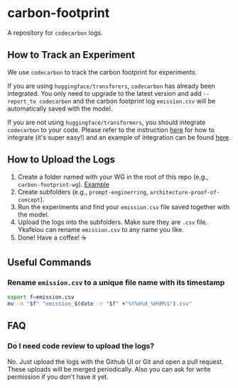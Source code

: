 # carbon-footprint
A repository for `codecarbon` logs.

## How to Track an Experiment
We use `codecarbon` to track the carbon footprint for experiments.

If you are using `huggingface/transforers`, `codecarbon` has already been integrated. You only need to upgrade to the latest version and add `--report_to codecarbon` and the carbon footprint log `emission.csv` will be automatically saved with the model.

If you are not using `huggingface/transformers`, you should integrate `codecarbon` to your code. Please refer to the instruction [here](https://github.com/mlco2/codecarbon) for how to integrate (it's super easy!) and an example of integration can be found [here](https://github.com/huggingface/transformers/pull/12304/files).

## How to Upload the Logs
1. Create a folder named with your WG in the root of this repo (e.g., `carbon-footprint-wg`). [Example](https://github.com/bigscience-workshop/carbon-footprint/tree/master/carbon-footprint-wg)
2. Create subfolders (e.g., `prompt-enginerring`, `architecture-proof-of-concept`).
3. Run the experiments and find your `emission.csv` file saved together with the model.
4. Upload the logs into the subfolders. Make sure they are `.csv` file. Ykafeiou can rename `emission.csv` to any name you like.
5. Done! Have a coffee! ☕

## Useful Commands
### Rename `emission.csv` to a unique file name with its timestamp
```bash
export f=emission.csv
mv -n "$f" "emission_$(date -r "$f" +"%Y%m%d_%H%M%S").csv"
```

## FAQ

### Do I need code review to upload the logs?

No. Just upload the logs with the Github UI or Git and open a pull request. These uploads will be merged periodically. Also you can ask for write permission if you don't have it yet.
